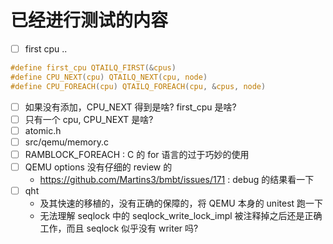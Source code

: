 # 已经进行测试的内容
- [ ] first cpu ..
```c
#define first_cpu QTAILQ_FIRST(&cpus)
#define CPU_NEXT(cpu) QTAILQ_NEXT(cpu, node)
#define CPU_FOREACH(cpu) QTAILQ_FOREACH(cpu, &cpus, node)
```
  - [ ] 如果没有添加，CPU_NEXT 得到是啥? first_cpu 是啥?
  - [ ] 只有一个 cpu, CPU_NEXT 是啥?
- [ ] atomic.h
- [ ] src/qemu/memory.c
- [ ] RAMBLOCK_FOREACH : C 的 for 语言的过于巧妙的使用
- [ ] QEMU options 没有仔细的 review 的
  - https://github.com/Martins3/bmbt/issues/171 : debug 的结果看一下
- [ ] qht
  - 及其快速的移植的，没有正确的保障的，将 QEMU 本身的 unitest 跑一下
  - 无法理解 seqlock 中的 seqlock_write_lock_impl 被注释掉之后还是正确工作，而且 seqlock 似乎没有 writer 吗?
